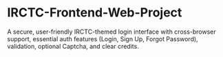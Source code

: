 # IRCTC-Frontend-Web-Project
A secure, user-friendly IRCTC-themed login interface with cross-browser support, essential auth features (Login, Sign Up, Forgot Password), validation, optional Captcha, and clear credits.
